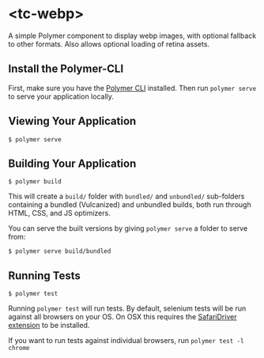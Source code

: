 # \<tc-webp\>

A simple Polymer component to display webp images, with optional fallback to other formats. Also allows optional loading of retina assets.

## Install the Polymer-CLI

First, make sure you have the [Polymer CLI](https://www.npmjs.com/package/polymer-cli) installed. Then run `polymer serve` to serve your application locally.

## Viewing Your Application

```
$ polymer serve
```

## Building Your Application

```
$ polymer build
```

This will create a `build/` folder with `bundled/` and `unbundled/` sub-folders
containing a bundled (Vulcanized) and unbundled builds, both run through HTML,
CSS, and JS optimizers.

You can serve the built versions by giving `polymer serve` a folder to serve
from:

```
$ polymer serve build/bundled
```

## Running Tests

```
$ polymer test
```
Running `polymer test` will run tests. By default, selenium tests will be run against all browsers on your OS. On OSX this requires the
[SafariDriver extension](https://github.com/SeleniumHQ/selenium/wiki/SafariDriver#getting-started) to be installed.

If you want to run tests against individual browsers, run `polymer test -l chrome`
